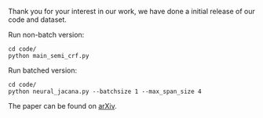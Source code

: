 Thank you for your interest in our work, we have done a initial release of our code and dataset. 

Run non-batch version:
```
cd code/
python main_semi_crf.py
```

Run batched version:
```
cd code/
python neural_jacana.py --batchsize 1 --max_span_size 4
```

The paper can be found on [arXiv](https://arxiv.org/pdf/2106.02569.pdf).
